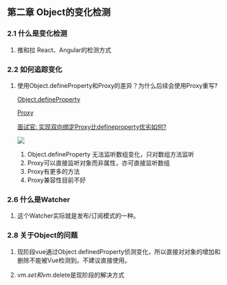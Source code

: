 ## 第二章 Object的变化检测

### 2.1 什么是变化检测

1. 推和拉 React、Angular的检测方式

### 2.2 如何追踪变化

1. 使用Object.defineProperty和Proxy的差异？为什么后续会使用Proxy重写?  

   [Object.defineProperty](https://developer.mozilla.org/en-US/docs/Web/JavaScript/Reference/Global_Objects/Object/defineProperty)	
	
   [Proxy](http://es6.ruanyifeng.com/#docs/proxy)

   [面试官: 实现双向绑定Proxy比defineproperty优劣如何?](https://juejin.im/post/5acd0c8a6fb9a028da7cdfaf)

   ![](https://p4.ssl.qhimg.com/t01aaca5657deebd6a4.png)
   
   1. Object.defineProperty 无法监听数组变化，只对数组方法监听
   1. Proxy可以直接监听对象而非属性，亦可直接监听数组
   1. Proxy有更多的方法
   1. Proxy兼容性目前不好

### 2.6 什么是Watcher

1. 这个Watcher实际就是发布/订阅模式的一种。

### 2.8 关于Object的问题

1. 现阶段vue通过Object.definedProperty侦测变化，所以直接对对象的增加和删除不能被Vue检测到。不建议直接使用。

1. vm.$set和vm.$delete是现阶段的解决方式
